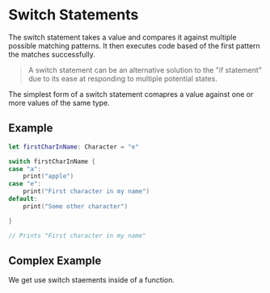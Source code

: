 # Switch Statements

The switch statement takes a value and compares it against multiple possible matching patterns. It then executes code based of the first
pattern the matches successfully.
> A switch statement can be an alternative solution to the "if statement" due to its ease at responding to multiple potential states.

The simplest form of a switch statement comapres a value against one or more values of the same type. 

## Example

``` swift
let firstCharInName: Character = "e"

switch firstCharInName {
case "a":
    print("apple")
case "e":
    print("First character in my name")
default:
    print("Some other character")

}

// Prints "First character in my name"

```

## Complex Example

We get use switch staements inside of a function.


